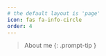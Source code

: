 ```yaml
---
# the default layout is 'page'
icon: fas fa-info-circle
order: 4
---
```


> About me
{: .prompt-tip }
